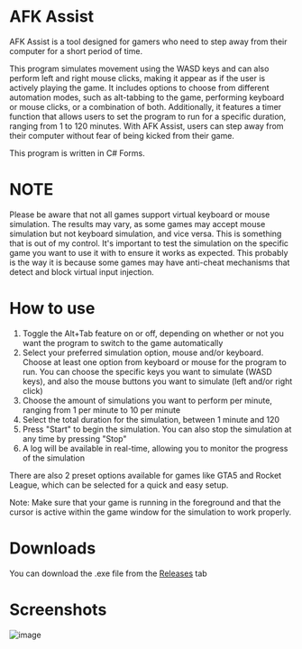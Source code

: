 # AFK Assist

AFK Assist is a tool designed for gamers who need to step away from their computer for a short period of time.

This program simulates movement using the WASD keys and can also perform left and right mouse clicks, making it appear as if the user is actively playing the game. It includes options to choose from different automation modes, such as alt-tabbing to the game, performing keyboard or mouse clicks, or a combination of both. Additionally, it features a timer function that allows users to set the program to run for a specific duration, ranging from 1 to 120 minutes. With AFK Assist, users can step away from their computer without fear of being kicked from their game.

This program is written in C# Forms.

# NOTE

Please be aware that not all games support virtual keyboard or mouse simulation. The results may vary, as some games may accept mouse simulation but not keyboard simulation, and vice versa. This is something that is out of my control. It's important to test the simulation on the specific game you want to use it with to ensure it works as expected. This probably is the way it is because some games may have anti-cheat mechanisms that detect and block virtual input injection.

# How to use

1. Toggle the Alt+Tab feature on or off, depending on whether or not you want the program to switch to the game automatically
2. Select your preferred simulation option, mouse and/or keyboard. Choose at least one option from keyboard or mouse for the program to run. You can choose the specific keys you want to simulate (WASD keys), and also the mouse buttons you want to simulate (left and/or right click)
3. Choose the amount of simulations you want to perform per minute, ranging from 1 per minute to 10 per minute
4. Select the total duration for the simulation, between 1 minute and 120
5. Press "Start" to begin the simulation. You can also stop the simulation at any time by pressing "Stop"
6. A log will be available in real-time, allowing you to monitor the progress of the simulation

There are also 2 preset options available for games like GTA5 and Rocket League, which can be selected for a quick and easy setup.

Note: Make sure that your game is running in the foreground and that the cursor is active within the game window for the simulation to work properly.

# Downloads
You can download the .exe file from the <a href="https://github.com/yusuf0142/AFK-Assist/releases">Releases</a> tab

# Screenshots

![image](https://user-images.githubusercontent.com/70652416/214882146-ae3850a4-9543-47e0-9f5d-d8e2015f7b50.png)
